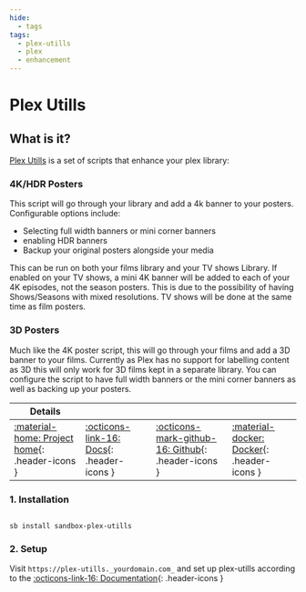 ```yaml
---
hide:
  - tags
tags:
  - plex-utills
  - plex
  - enhancement
---
```


# Plex Utills

## What is it?

[Plex Utills](https://github.com/jkirkcaldy/plex-utills) is a set of scripts that enhance your plex library:

### 4K/HDR Posters

This script will go through your library and add a 4k banner to your posters. Configurable options include:

- Selecting full width banners or mini corner banners
- enabling HDR banners
- Backup your original posters alongside your media

This can be run on both your films library and your TV shows Library. If enabled on your TV shows, a mini 4K banner will be added to each of your 4K episodes, not the season posters. This is due to the possibility of having Shows/Seasons with mixed resolutions. TV shows will be done at the same time as film posters.

### 3D Posters

Much like the 4K poster script, this will go through your films and add a 3D banner to your films. Currently as Plex has no support for labelling content as 3D this will only work for 3D films kept in a separate library. You can configure the script to have full width banners or the mini corner banners as well as backing up your posters.

| Details     |             |             |             |
|-------------|-------------|-------------|-------------|
| [:material-home: Project home](https://blog.themainframe.co.uk/){: .header-icons } | [:octicons-link-16: Docs](https://github.com/jkirkcaldy/plex-utills/wiki){: .header-icons } | [:octicons-mark-github-16: Github](https://github.com/jkirkcaldy/plex-utills){: .header-icons } | [:material-docker: Docker](https://hub.docker.com/r/jkirkcaldy/plex-utills){: .header-icons }|

### 1. Installation

``` shell

sb install sandbox-plex-utills

```

### 2. Setup

Visit `https://plex-utills._yourdomain.com_` and set up plex-utills according to the [:octicons-link-16: Documentation](https://github.com/jkirkcaldy/plex-utills/wiki/Config-Settings){: .header-icons }
